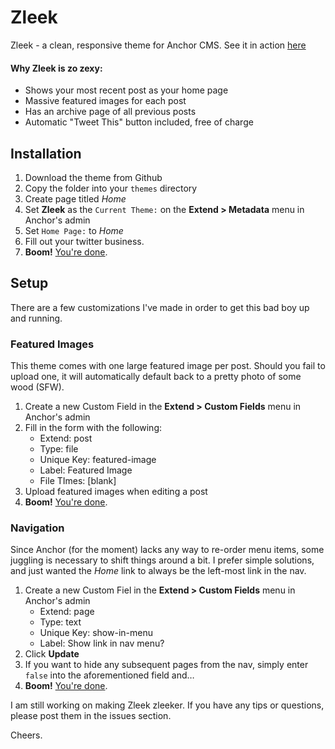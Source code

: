 Zleek
=====

Zleek - a clean, responsive theme for Anchor CMS. 
See it in action [here](http://joshkennedy.github.com/zleek)

#### Why Zleek is zo zexy:
- Shows your most recent post as your home page
- Massive featured images for each post
- Has an archive page of all previous posts
- Automatic "Tweet This" button included, free of charge

## Installation
1. Download the theme from Github
2. Copy the folder into your `themes` directory
3. Create page titled *Home*
4. Set **Zleek** as the `Current Theme:` on the **Extend > Metadata** menu in Anchor's admin
5. Set `Home Page:` to *Home*
7. Fill out your twitter business.
8. **Boom!** [You're done](http://bukk.it/ham.gif).

## Setup
There are a few customizations I've made in order to get this bad boy up and running.

### Featured Images
This theme comes with one large featured image per post. Should you fail to upload one, it will automatically default back to a pretty photo of some wood (SFW).

1. Create a new Custom Field in the **Extend > Custom Fields** menu in Anchor's admin
2. Fill in the form with the following:
	- Extend: post
	- Type: file
	- Unique Key: featured-image
	- Label: Featured Image
	- File TImes: [blank]
3. Upload featured images when editing a post
4. **Boom!** [You're done](http://bukk.it/algebraic.gif).

### Navigation
Since Anchor (for the moment) lacks any way to re-order menu items, some juggling is necessary to shift things around a bit. I prefer simple solutions, and just wanted the *Home* link to always be the left-most link in the nav.

1. Create a new Custom Fiel in the **Extend > Custom Fields** menu in Anchor's admin
	- Extend: page
	- Type: text
	- Unique Key: show-in-menu
	- Label: Show link in nav menu?
2. Click **Update**
3. If you want to hide any subsequent pages from the nav, simply enter `false` into the aforementioned field and…
4. **Boom!** [You're done](http://bukk.it/mckayla.gif).

  
I am still working on making Zleek zleeker. If you have any tips or questions, please post them in the issues section. 

Cheers. 
